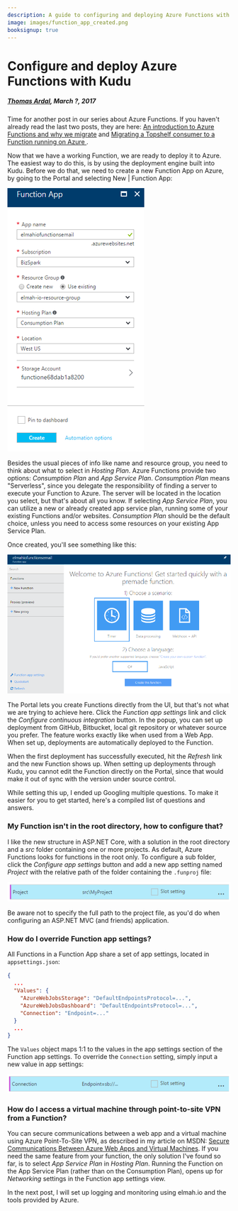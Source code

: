 ```yaml
---
description: A guide to configuring and deploying Azure Functions with Kudu. The post also contains a list of problems that we experienced and how we fixed them.
image: images/function_app_created.png
booksignup: true
---
```


# Configure and deploy Azure Functions with Kudu

##### [Thomas Ardal](http://elmah.io/about/), March ?, 2017

Time for another post in our series about Azure Functions. If you haven't already read the last two posts, they are here: [An introduction to Azure Functions and why we migrate](migrating-from-windows-services-to-azure-functions.md) and [Migrating a Topshelf consumer to a Function running on Azure ](migrating-a-topshelf-consumer-to-a-function-running-on-azure.md).

Now that we have a working Function, we are ready to deploy it to Azure. The easiest way to do this, is by using the deployment engine built into Kudu. Before we do that, we need to create a new Function App on Azure, by going to the Portal and selecting New | Function App:

![Create Functions App](images/create_function.png)

Besides the usual pieces of info like name and resource group, you need to think about what to select in _Hosting Plan_. Azure Functions provide two options: _Consumption Plan_ and _App Service Plan_. _Consumption Plan_ means "Serverless", since you delegate the responsibility of finding a server to execute your Function to Azure. The server will be located in the location you select, but that's about all you know. If selecting _App Service Plan_, you can utilize a new or already created app service plan, running some of your existing Functions and/or websites. _Consumption Plan_ should be the default choice, unless you need to access some resources on your existing App Service Plan.

Once created, you'll see something like this:

![New Function app created](images/function_app_created.png)

The Portal lets you create Functions directly from the UI, but that's not what we are trying to achieve here. Click the _Function app settings_ link and click the _Configure continuous integration_ button. In the popup, you can set up deployment from GitHub, Bitbucket, local git repository or whatever source you prefer. The feature works exactly like when used from a Web App. When set up, deployments are automatically deployed to the Function.

When the first deployment has successfully executed, hit the _Refresh_ link and the new Function shows up. When setting up deployments through Kudu, you cannot edit the Function directly on the Portal, since that would make it out of sync with the version under source control.

While setting this up, I ended up Googling multiple questions. To make it easier for you to get started, here's a compiled list of questions and answers.

### My Function isn't in the root directory, how to configure that?

I like the new structure in ASP.NET Core, with a solution in the root directory and a _src_ folder containing one or more projects. As default, Azure Functions looks for functions in the root only. To configure a sub folder, click the _Configure app settings_ button and add a new app setting named _Project_ with the relative path of the folder containing the `.funproj` file:

![Configure Project](images/function_app_settings.png)

Be aware not to specify the full path to the project file, as you'd do when configuring an ASP.NET MVC (and friends) application.

### How do I override Function app settings?

All Functions in a Function App share a set of app settings, located in `appsettings.json`:

```json
{
  ...
  "Values": {
    "AzureWebJobsStorage": "DefaultEndpointsProtocol=...",
    "AzureWebJobsDashboard": "DefaultEndpointsProtocol=...",
    "Connection": "Endpoint=..."
  }
  ...
}
```

The `Values` object maps 1:1 to the values in the app settings section of the Function app settings. To override the `Connection` setting, simply input a new value in app settings:

![Override Function app setting](images/override_function_app_setting.png)

### How do I access a virtual machine through point-to-site VPN from a Function?

You can secure communications between a web app and a virtual machine using Azure Point-To-Site VPN, as described in my article on MSDN: [Secure Communications Between Azure Web Apps and Virtual Machines](https://blogs.msdn.microsoft.com/mvpawardprogram/2016/03/01/secure-communications-between-azure-web-apps-and-virtual-machines/). If you need the same feature from your function, the only solution I've found so far, is to select _App Service Plan_ in _Hosting Plan_. Running the Function on the App Service Plan (rather than on the Consumption Plan), opens up for _Networking_ settings in the Function app settings view.

In the next post, I will set up logging and monitoring using elmah.io and the tools provided by Azure.